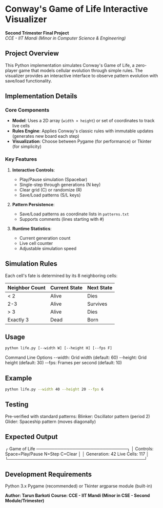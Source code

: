 # Conway's Game of Life Interactive Visualizer  
**Second Trimester Final Project**  
*CCE - IIT Mandi (Minor in Computer Science & Engineering)*  

## Project Overview
This Python implementation simulates Conway's Game of Life, a zero-player game that models cellular evolution through simple rules. The visualizer provides an interactive interface to observe pattern evolution with save/load functionality.

## Implementation Details

### Core Components
- **Model**: Uses a 2D array (`width × height`) or set of coordinates to track live cells
- **Rules Engine**: Applies Conway's classic rules with immutable updates (generates new board each step)
- **Visualization**: Choose between Pygame (for performance) or Tkinter (for simplicity)

### Key Features
1. **Interactive Controls**:
   - Play/Pause simulation (Spacebar)
   - Single-step through generations (N key)
   - Clear grid (C) or randomize (R)
   - Save/Load patterns (S/L keys)

2. **Pattern Persistence**:
   - Save/Load patterns as coordinate lists in `patterns.txt`
   - Supports comments (lines starting with #)

3. **Runtime Statistics**:
   - Current generation count
   - Live cell counter
   - Adjustable simulation speed

## Simulation Rules
Each cell's fate is determined by its 8 neighboring cells:

| Neighbor Count | Current State | Next State |
|----------------|---------------|------------|
| < 2           | Alive         | Dies       |
| 2-3           | Alive         | Survives   |
| > 3           | Alive         | Dies       |
| Exactly 3     | Dead          | Born       |

## Usage

```bash
python life.py [--width W] [--height H] [--fps F]
```
Command Line Options
--width: Grid width (default: 60)
--height: Grid height (default: 30)
--fps: Frames per second (default: 10)

## Example
```bash
python life.py --width 40 --height 20 --fps 6
```

## Testing

Pre-verified with standard patterns:
Blinker: Oscillator pattern (period 2)
Glider: Spaceship pattern (moves diagonally)

## Expected Output

┌ Game of Life ──────────────────────────────┐
│ Controls: Space=Play/Pause  N=Step  C=Clear │
│ Generation: 42       Live Cells: 117        │
└─────────────────────────────────────────────┘

## Development Requirements

Python 3.x
Pygame (recommended) or Tkinter
argparse module (built-in)

**Author: Tarun Barkoti**
**Course: CCE - IIT Mandi (Minor in CSE - Second Module/Trimester)**
